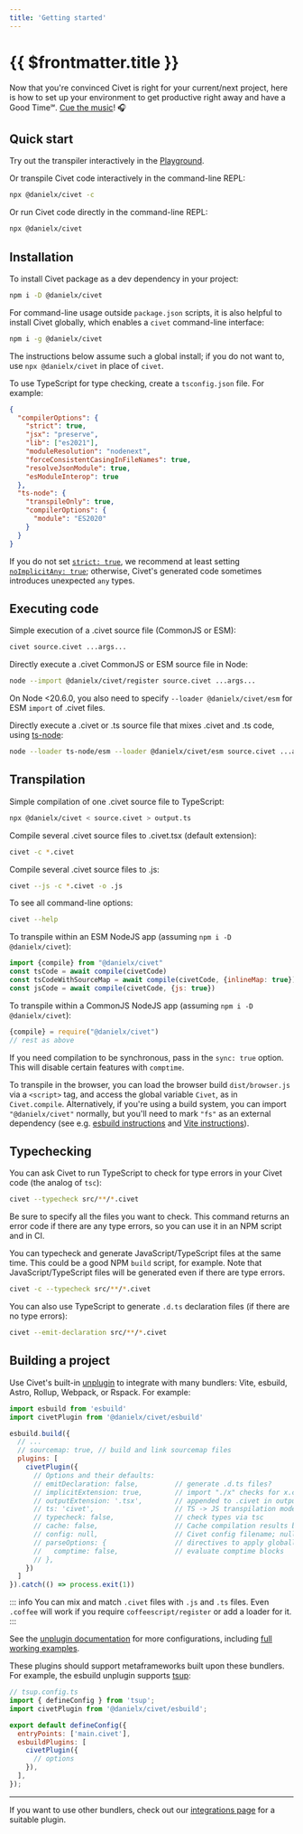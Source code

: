 ```yaml
---
title: 'Getting started'
---
```


# {{ $frontmatter.title }}

Now that you're convinced Civet is right for your current/next project,
here is how to set up your environment to get productive right away and have a Good Time℠.
[Cue&nbsp;the&nbsp;music](https://suno.com/song/55ffcf58-339a-4961-a285-0fbe685885f7)! 🎧

## Quick start

Try out the transpiler interactively in the
[Playground](/playground).

Or transpile Civet code interactively in the command-line REPL:

```sh
npx @danielx/civet -c
```

Or run Civet code directly in the command-line REPL:

```sh
npx @danielx/civet
```

## Installation

To install Civet package as a dev dependency in your project:

```sh
npm i -D @danielx/civet
```

For command-line usage outside `package.json` scripts,
it is also helpful to install Civet globally,
which enables a `civet` command-line interface:

```sh
npm i -g @danielx/civet
```

The instructions below assume such a global install;
if you do not want to, use `npx @danielx/civet` in place of `civet`.

To use TypeScript for type checking, create a `tsconfig.json` file. For example:

```json
{
  "compilerOptions": {
    "strict": true,
    "jsx": "preserve",
    "lib": ["es2021"],
    "moduleResolution": "nodenext",
    "forceConsistentCasingInFileNames": true,
    "resolveJsonModule": true,
    "esModuleInterop": true
  },
  "ts-node": {
    "transpileOnly": true,
    "compilerOptions": {
      "module": "ES2020"
    }
  }
}
```

If you do not set
[`strict: true`](https://www.typescriptlang.org/tsconfig#strict), we recommend
at least setting
[`noImplicitAny: true`](https://www.typescriptlang.org/tsconfig#noImplicitAny);
otherwise, Civet's generated code sometimes introduces unexpected `any` types.

## Executing code

Simple execution of a .civet source file (CommonJS or ESM):

```sh
civet source.civet ...args...
```

Directly execute a .civet CommonJS or ESM source file in Node:

```sh
node --import @danielx/civet/register source.civet ...args...
```

On Node <20.6.0, you also need to specify `--loader @danielx/civet/esm`
for ESM `import` of .civet files.

Directly execute a .civet or .ts source file that mixes .civet and .ts code,
using [ts-node](https://typestrong.org/ts-node/):

```sh
node --loader ts-node/esm --loader @danielx/civet/esm source.civet ...args...
```

## Transpilation

Simple compilation of one .civet source file to TypeScript:

```sh
npx @danielx/civet < source.civet > output.ts
```

Compile several .civet source files to .civet.tsx (default extension):

```sh
civet -c *.civet
```

Compile several .civet source files to .js:

```sh
civet --js -c *.civet -o .js
```

To see all command-line options:

```sh
civet --help
```

To transpile within an ESM NodeJS app
(assuming `npm i -D @danielx/civet`):

```js
import {compile} from "@danielx/civet"
const tsCode = await compile(civetCode)
const tsCodeWithSourceMap = await compile(civetCode, {inlineMap: true})
const jsCode = await compile(civetCode, {js: true})
```

To transpile within a CommonJS NodeJS app
(assuming `npm i -D @danielx/civet`):

```js
{compile} = require("@danielx/civet")
// rest as above
```

If you need compilation to be synchronous, pass in the `sync: true` option.
This will disable certain features with `comptime`.

To transpile in the browser, you can load the browser build `dist/browser.js`
via a `<script>` tag, and access the global variable `Civet`, as in
`Civet.compile`.
Alternatively, if you're using a build system, you can import `"@danielx/civet"`
normally, but you'll need to mark `"fs"` as an external dependency
(see e.g. [esbuild instructions](https://esbuild.github.io/api/#external>)
and [Vite instructions](https://vitejs.dev/guide/build#library-mode)).

## Typechecking

You can ask Civet to run TypeScript to check for type errors in your Civet code
(the analog of `tsc`):

```sh
civet --typecheck src/**/*.civet
```

Be sure to specify all the files you want to check.
This command returns an error code if there are any type errors,
so you can use it in an NPM script and in CI.

You can typecheck and generate JavaScript/TypeScript files at the same time.
This could be a good NPM `build` script, for example.
Note that JavaScript/TypeScript files will be generated
even if there are type errors.

```sh
civet -c --typecheck src/**/*.civet
```

You can also use TypeScript to generate `.d.ts` declaration files
(if there are no type errors):

```sh
civet --emit-declaration src/**/*.civet
```

## Building a project

Use Civet's built-in [unplugin](https://github.com/DanielXMoore/Civet/blob/main/integration/unplugin) to integrate with many
bundlers: Vite, esbuild, Astro, Rollup, Webpack, or Rspack.  For example:

```js
import esbuild from 'esbuild'
import civetPlugin from '@danielx/civet/esbuild'

esbuild.build({
  // ...
  // sourcemap: true, // build and link sourcemap files
  plugins: [
    civetPlugin({
      // Options and their defaults:
      // emitDeclaration: false,         // generate .d.ts files?
      // implicitExtension: true,        // import "./x" checks for x.civet
      // outputExtension: '.tsx',        // appended to .civet in output
      // ts: 'civet',                    // TS -> JS transpilation mode
      // typecheck: false,               // check types via tsc
      // cache: false,                   // Cache compilation results based on mtime, useful for watch
      // config: null,                   // Civet config filename; null to skip
      // parseOptions: {                 // directives to apply globally
      //   comptime: false,              // evaluate comptime blocks
      // },
    })
  ]
}).catch(() => process.exit(1))
```

::: info
You can mix and match `.civet` files with `.js` and `.ts` files.
Even `.coffee` will work if you require `coffeescript/register` or add a loader for it.
:::

See the [unplugin documentation](https://github.com/DanielXMoore/Civet/blob/main/integration/unplugin) for more configurations,
including [full working examples](https://github.com/DanielXMoore/Civet/blob/main/integration/unplugin/examples).

These plugins should support metaframeworks built upon these bundlers.
For example, the esbuild unplugin supports [tsup](https://github.com/egoist/tsup):

```js
// tsup.config.ts
import { defineConfig } from 'tsup';
import civetPlugin from '@danielx/civet/esbuild';

export default defineConfig({
  entryPoints: ['main.civet'],
  esbuildPlugins: [
    civetPlugin({
      // options
    }),
  ],
});
```

---

If you want to use other bundlers, check out our [integrations page](/integrations) for a suitable plugin.
